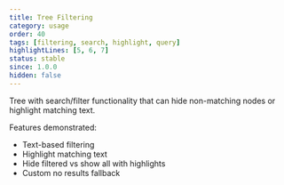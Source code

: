 ```yaml
---
title: Tree Filtering
category: usage
order: 40
tags: [filtering, search, highlight, query]
highlightLines: [5, 6, 7]
status: stable
since: 1.0.0
hidden: false
---
```


Tree with search/filter functionality that can hide non-matching nodes or highlight matching text.

Features demonstrated:
- Text-based filtering
- Highlight matching text
- Hide filtered vs show all with highlights
- Custom no results fallback
